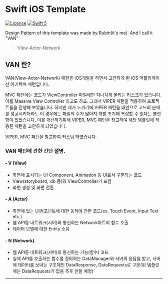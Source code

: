 # Swift iOS Template

[![License](http://img.shields.io/badge/License-MIT-green.svg?style=flat)](https://github.com/clintjang/JWSBoltsSwiftSample/blob/master/LICENSE) [![Swift 5](https://img.shields.io/badge/swift-5.0-orange.svg?style=flat)](https://swift.org) 

Design Pattern of this template was made by Rubin(it's me). And I call it "VAN"

> View-Actor-Network

## VAN 란?

VAN(View-Actor-Network) 패턴은 iOS개발을 하면서 고안하게 된 iOS 어플리케이션 아키텍쳐 패턴입니다.

MVC 패턴에는 코드가 ViewController 파일에만 지나치게 몰리는 리스크가 있습니다. 이를 Massive View Controller 라고도 하죠. 그래서 VIPER 패턴을 적용하여 프로젝트들을 진행해 보았습니다. 하지만 제가 느끼기에 VIPER 패턴을 대안으로 코드의 분배를 성공시키더라도 이 경우에는 파일의 수가 많아져 개발 초기에 복잡할 수 있다는 불편함이 있었습니다. 이를 개선하기위해 VIPER, MVC 패턴을 참고하여 해당 템플릿에 적용된 패턴을 고안하게 되었습니다.

VIPER, MVC 패턴을 참고하여 커스텀 하였습니다.

### VAN 패턴에 관한 간단 설명.

#### - V (View)


- 화면에 표시되는 UI Component, Animation 등 UI로서 구분되는 코드
- View(storyboard, xib 등)와 ViewController가 포함
- 화면 생성 및 화면 전환

#### - A (Actor)

- 화면에 있는 UI컴포넌트에 대한 동작에 관한 코드(ex. Touch Event, Input Text etc.)
- 웹 API등 네트워크(서버)와 통신하는 Network파트의 함수 호출
- 데이터 모델에 대한 Entity 소유

#### - N (Network)

- 웹 API등 네트워크(서버)와 통신하는 기능(함수) 코드
- 실제 API를 호출하는 함수를 정의하는 DataManager와 서버의 응답을 받고, 서버에 데이터를 보내는 구조체인 DataResponse, DataRequests로 구분(위 템플릿에는 DataRequests가 없음 추후 만들 예정)

----

